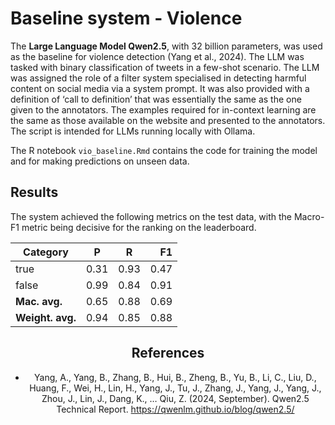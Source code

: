 # Baseline system - Violence 

The **Large Language Model Qwen2.5**, with 32 billion parameters, was used as the baseline for violence detection (Yang et al., 2024). The LLM was tasked with binary classification of tweets in a few-shot scenario. The LLM was assigned the role of a filter system specialised in detecting harmful content on social media via a system prompt. It was also provided with a definition of ‘call to definition’ that was essentially the same as the one given to the annotators. The examples required for in-context learning are the same as those available on the website and presented to the annotators. The script is intended for LLMs running locally with Ollama. 

The R notebook `vio_baseline.Rmd` contains the code for training the model and for making predictions on unseen data.

## Results 

The system achieved the following metrics on the test data, with the Macro-F1 metric being decisive for the ranking on the leaderboard. 

<div align="center">

| Category      |   P  |   R  |  F1  |
| ------------- | ---- | ---- |  -:  |
| true          | 0.31 | 0.93 | 0.47 |
| false         | 0.99 | 0.84 | 0.91 |
| **Mac. avg.** | 0.65 | 0.88 | 0.69 |
| **Weight. avg.** | 0.94 | 0.85 | 0.88 |

## References

- Yang, A., Yang, B., Zhang, B., Hui, B., Zheng, B., Yu, B., Li, C., Liu, D., Huang, F., Wei, H., Lin, H., Yang, J., Tu, J., Zhang, J., Yang, J., Yang, J., Zhou, J., Lin, J., Dang, K., … Qiu, Z. (2024, September). Qwen2.5 Technical Report. https://qwenlm.github.io/blog/qwen2.5/
